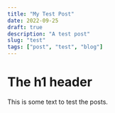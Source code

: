 ```yaml
---
title: "My Test Post"
date: 2022-09-25
draft: true
description: "A test post"
slug: "test"
tags: ["post", "test", "blog"]
---
```


# The h1 header
This is some text to test the posts.
